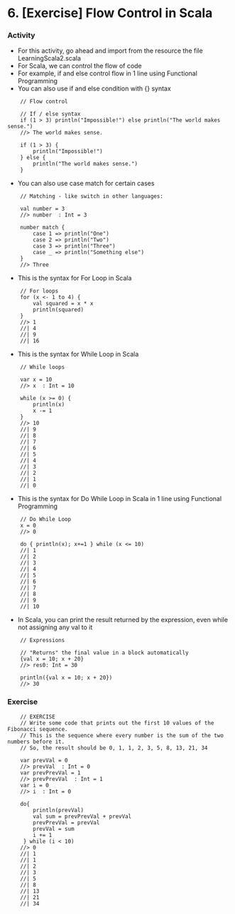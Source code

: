 # 6. [Exercise] Flow Control in Scala

### Activity
* For this activity, go ahead and import from the resource the file LearningScala2.scala
* For Scala, we can control the flow of code
* For example, if and else control flow in 1 line using Functional Programming
* You can also use if and else condition with {} syntax
```
	// Flow control

	// If / else syntax
	if (1 > 3) println("Impossible!") else println("The world makes sense.")
	//> The world makes sense.

	if (1 > 3) {
		println("Impossible!")
  	} else {
  		println("The world makes sense.")
  	}  
```

* You can also use case match for certain cases
```
	// Matching - like switch in other languages:
  	
  	val number = 3                               
	//> number  : Int = 3

	number match {
  		case 1 => println("One")
  		case 2 => println("Two")
  		case 3 => println("Three")
  		case _ => println("Something else")
 	}
 	//> Three      
```

* This is the syntax for For Loop in Scala
```
	// For loops
	for (x <- 1 to 4) {
		val squared = x * x
		println(squared)
	}                                         
	//> 1
	//| 4                                              
	//| 9                                              
	//| 16
```

* This is the syntax for While Loop in Scala
```
	// While loops

	var x = 10                                      
	//> x  : Int = 10

	while (x >= 0) {
		println(x)
		x -= 1
	}                                             
	//> 10
	//| 9                                              
	//| 8                                              
	//| 7                                              
	//| 6                                              
	//| 5                                              
	//| 4                                              
	//| 3                                              
	//| 2                                              
	//| 1                                              
	//| 0
```

* This is the syntax for Do While Loop in Scala in 1 line using Functional Programming
```
	// Do While Loop
	x = 0
	//> 0

	do { println(x); x+=1 } while (x <= 10)
	//| 1
	//| 2
	//| 3
	//| 4
	//| 5
	//| 6
	//| 7
	//| 8
	//| 9
	//| 10
```

* In Scala, you can print the result returned by the expression, even while not assigning any val to it
```
	// Expressions

	// "Returns" the final value in a block automatically
	{val x = 10; x + 20}                           
	//> res0: Int = 30

	println({val x = 10; x + 20})            
	//> 30
```

### Exercise
```
	// EXERCISE
	// Write some code that prints out the first 10 values of the Fibonacci sequence.
	// This is the sequence where every number is the sum of the two numbers before it.
	// So, the result should be 0, 1, 1, 2, 3, 5, 8, 13, 21, 34

	var prevVal = 0                          
	//> prevVal  : Int = 0
	var prevPrevVal = 1                      
	//> prevPrevVal  : Int = 1
	var i = 0                                
	//> i  : Int = 0

	do{
		println(prevVal)
		val sum = prevPrevVal + prevVal
		prevPrevVal = prevVal
		prevVal = sum
		i += 1
	 } while (i < 10)                         
	//> 0
	//| 1
	//| 1
	//| 2
	//| 3
	//| 5
	//| 8
	//| 13
	//| 21
	//| 34
```